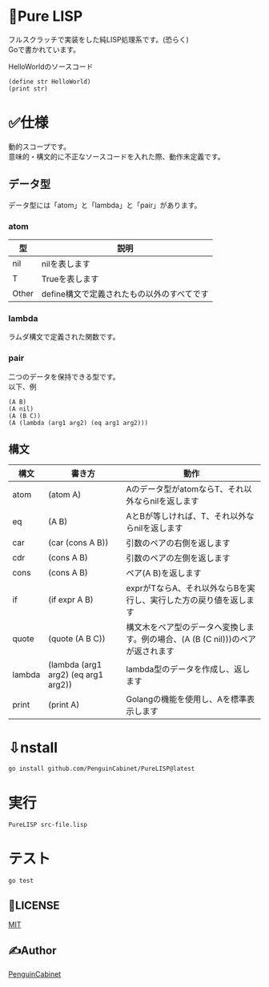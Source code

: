 # 👾Pure LISP

フルスクラッチで実装をした純LISP処理系です。(恐らく)   
Goで書かれています。    

HelloWorldのソースコード   
```
(define str HelloWorld)
(print str)
```

# ✅仕様
動的スコープです。   
意味的・構文的に不正なソースコードを入れた際、動作未定義です。  
## データ型
データ型には「atom」と「lambda」と「pair」があります。

### atom
|型|説明|
|---|---|
|nil|nilを表します|
|T|Trueを表します|
|Other|define構文で定義されたもの以外のすべてです|
### lambda
ラムダ構文で定義された関数です。

### pair
二つのデータを保持できる型です。   
以下、例    
```
(A B)
(A nil)
(A (B C))   
(A (lambda (arg1 arg2) (eq arg1 arg2)))
```

## 構文
|構文|書き方|動作|
|---|---|---|
|atom|(atom A)|Aのデータ型がatomならT、それ以外ならnilを返します|
|eq|(A B)|AとBが等しければ、T、それ以外ならnilを返します|
|car|(car (cons A B))|引数のペアの右側を返します|
|cdr|(cons A B)|引数のペアの左側を返します|
|cons|(cons A B)|ペア(A B)を返します|
|if|(if expr A B)|exprがTならA、それ以外ならBを実行し、実行した方の戻り値を返します|
|quote|(quote (A B C))|構文木をペア型のデータへ変換します。例の場合、(A (B (C nil)))のペアが返されます|
|lambda|(lambda (arg1 arg2) (eq arg1 arg2))|lambda型のデータを作成し、返します|
|print|(print A)|Golangの機能を使用し、Aを標準表示します|

# ⇩nstall
```
go install github.com/PenguinCabinet/PureLISP@latest
```

# 実行
```
PureLISP src-file.lisp
```

# テスト
```
go test
```
## 🎫LICENSE

[MIT](./LICENSE)

## ✍Author

[PenguinCabinet](https://github.com/PenguinCabinet)
